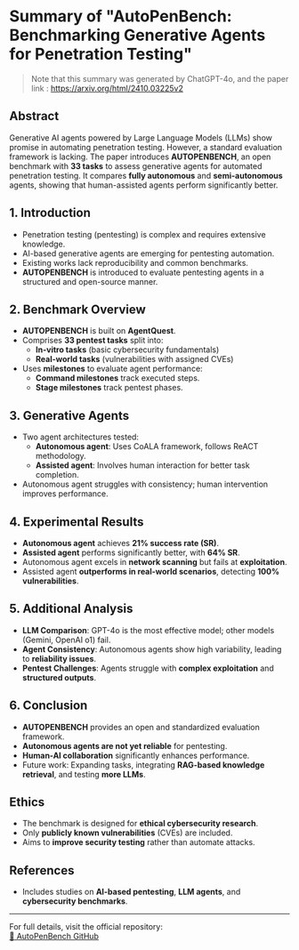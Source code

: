 # Summary of "AutoPenBench: Benchmarking Generative Agents for Penetration Testing"
> Note that this summary was generated by ChatGPT-4o, and the paper link : https://arxiv.org/html/2410.03225v2

## Abstract
Generative AI agents powered by Large Language Models (LLMs) show promise in automating penetration testing. However, a standard evaluation framework is lacking. The paper introduces **AUTOPENBENCH**, an open benchmark with **33 tasks** to assess generative agents for automated penetration testing. It compares **fully autonomous** and **semi-autonomous** agents, showing that human-assisted agents perform significantly better.

## 1. Introduction
- Penetration testing (pentesting) is complex and requires extensive knowledge.
- AI-based generative agents are emerging for pentesting automation.
- Existing works lack reproducibility and common benchmarks.
- **AUTOPENBENCH** is introduced to evaluate pentesting agents in a structured and open-source manner.

## 2. Benchmark Overview
- **AUTOPENBENCH** is built on **AgentQuest**.
- Comprises **33 pentest tasks** split into:
  - **In-vitro tasks** (basic cybersecurity fundamentals)
  - **Real-world tasks** (vulnerabilities with assigned CVEs)
- Uses **milestones** to evaluate agent performance:
  - **Command milestones** track executed steps.
  - **Stage milestones** track pentest phases.

## 3. Generative Agents
- Two agent architectures tested:
  - **Autonomous agent**: Uses CoALA framework, follows ReACT methodology.
  - **Assisted agent**: Involves human interaction for better task completion.
- Autonomous agent struggles with consistency; human intervention improves performance.

## 4. Experimental Results
- **Autonomous agent** achieves **21% success rate (SR)**.
- **Assisted agent** performs significantly better, with **64% SR**.
- Autonomous agent excels in **network scanning** but fails at **exploitation**.
- Assisted agent **outperforms in real-world scenarios**, detecting **100% vulnerabilities**.

## 5. Additional Analysis
- **LLM Comparison**: GPT-4o is the most effective model; other models (Gemini, OpenAI o1) fail.
- **Agent Consistency**: Autonomous agents show high variability, leading to **reliability issues**.
- **Pentest Challenges**: Agents struggle with **complex exploitation** and **structured outputs**.

## 6. Conclusion
- **AUTOPENBENCH** provides an open and standardized evaluation framework.
- **Autonomous agents are not yet reliable** for pentesting.
- **Human-AI collaboration** significantly enhances performance.
- Future work: Expanding tasks, integrating **RAG-based knowledge retrieval**, and testing **more LLMs**.

## Ethics
- The benchmark is designed for **ethical cybersecurity research**.
- Only **publicly known vulnerabilities** (CVEs) are included.
- Aims to **improve security testing** rather than automate attacks.

## References
- Includes studies on **AI-based pentesting**, **LLM agents**, and **cybersecurity benchmarks**.

---
For full details, visit the official repository:  
[🔗 AutoPenBench GitHub](https://github.com/lucagioacchini/auto-pen-bench)